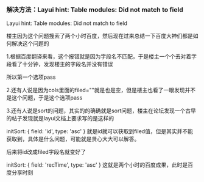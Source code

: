 ### 解决方法：Layui hint: Table modules: Did not match to field

Layui hint: Table modules: Did not match to field

楼主因为这个问题搜索了两个小时百度，然后现在过来总结一下百度大神们都是如何解决这个问题的

1.根据百度翻译来看，这个报错就是因为字段名不匹配，于是楼主一个个去对着字段看了十分钟，发现楼主的字段名并没有错误

所以第一个选项pass

2.还有人说是因为cols里面的filed=""就是也是空，但是楼主也看了一眼发现并不是这个问题，于是这个选项pass

3.还有人说是sort的问题，其实的的确确就是sort问题，楼主在论坛发现一个古早的帖子发现就是layui文档上要求写的是这样的

initSort: {
        field: 'id',
        type: 'asc'
        }
就是id就可以获取到filed值，但是其实并不能获取到，具体是什么问题，可能就是贤心大大可以解答。

后来将id改成filed字段名就变好了

initSort: {
        field: 'recTime',
        type: 'asc'
                    }
这就是两个小时的百度成果，此时是百度分享时刻